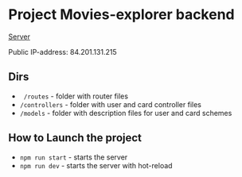 # Project Movies-explorer backend

[Server](https://api.movies.bellamir.nomoredomains.sbs)

Public IP-address: 84.201.131.215

## Dirs

* ` /routes` - folder with router files
* `/controllers` - folder with user and card controller files
* `/models` - folder with description files for user and card schemes
  

## How to Launch the project

* `npm run start` - starts the server
* `npm run dev` - starts the server with hot-reload
